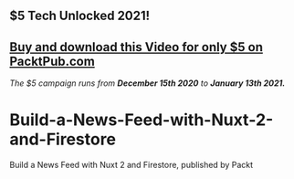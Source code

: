 ## $5 Tech Unlocked 2021!
[Buy and download this Video for only $5 on PacktPub.com](https://www.packtpub.com/product/build-a-news-feed-with-nuxt-2-and-firestore-video/9781839210402)
-----
*The $5 campaign         runs from __December 15th 2020__ to __January 13th 2021.__*

# Build-a-News-Feed-with-Nuxt-2-and-Firestore
Build a News Feed with Nuxt 2 and Firestore, published by Packt
